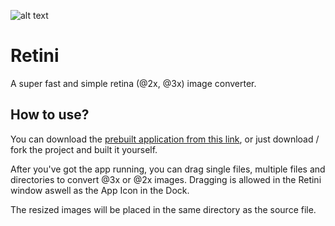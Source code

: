 ![alt text](https://github.com/terwanerik/Retini/blob/master/Images/Icon%7E256.png "Retini")
# Retini
A super fast and simple retina (@2x, @3x) image converter.

## How to use?
You can download the [prebuilt application from this link](https://github.com/terwanerik/Retini/blob/master/Retini.zip), or just download / fork the project and built it yourself.

After you've got the app running, you can drag single files, multiple files and directories to convert @3x or @2x images. Dragging is allowed in the Retini window aswell as the App Icon in the Dock.

The resized images will be placed in the same directory as the source file.
